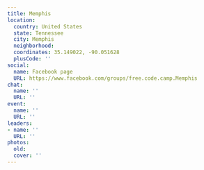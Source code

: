 ```yaml
---
title: Memphis
location:
  country: United States
  state: Tennessee
  city: Memphis
  neighborhood: 
  coordinates: 35.149022, -90.051628
  plusCode: ''
social:
  name: Facebook page
  URL: https://www.facebook.com/groups/free.code.camp.Memphis
chat:
  name: ''
  URL: ''
event:
  name: ''
  URL: ''
leaders:
- name: ''
  URL: ''
photos:
  old: 
  cover: ''
---
```

